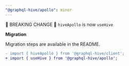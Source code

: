 ```yaml
---
"@graphql-hive/apollo": minor
---
```


🚨 BREAKING CHANGE 🚨 `hiveApollo` is now `useHive`

**Migration**

Migration steps are available in the README.

```diff
- import { hiveApollo } from '@graphql-hive/client';
+ import { useHive } from '@graphql-hive/apollo';
```
